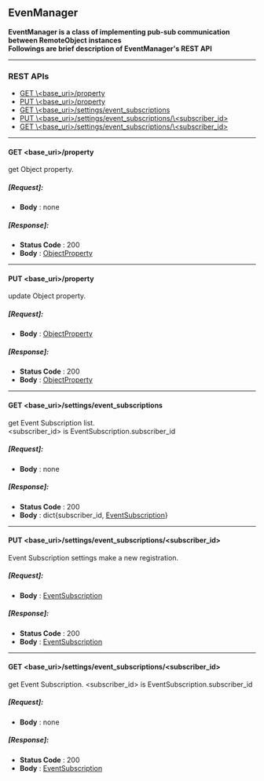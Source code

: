 ﻿
## EvenManager

**EventManager is a class of implementing pub-sub communication between RemoteObject instances**    
**Followings are brief description of EventManager's REST API**

----

### REST APIs
  * [GET \\<base_uri>/property](#GETproperty)
  * [PUT \\<base_uri>/property](#PUTproperty)
  * [GET \\<base_uri>/settings/event_subscriptions](#GETevent_subscriptions)
  * [PUT \\<base_uri>/settings/event_subscriptions/\\<subscriber_id>](#PUTevent_subscriptions_id)
  * [GET \\<base_uri>/settings/event_subscriptions/\\<subscriber_id>](#GETevent_subscriptions_id)

----
#### <a name="GETproperty"> GET \<base_uri>/property</a>  
get Object property.  
##### [Request]:   
  * **Body** : none 
##### [Response]:
  * **Status Code** : 200
  * **Body** :  [ObjectProperty](./DataClass.html#ObjectProperty)
 
----
#### <a name="PUTproperty"> PUT \<base_uri>/property</a>  
update Object property.
##### [Request]:   
  * **Body** :  [ObjectProperty](./DataClass.html#ObjectProperty)
##### [Response]:
  * **Status Code** : 200
  * **Body** :  [ObjectProperty](./DataClass.html#ObjectProperty)

----
#### <a name="GETevent_subscriptions">GET \<base_uri>/settings/event_subscriptions</a> 
get Event Subscription list.    
\<subscriber_id> is EventSubscription.subscriber_id

##### [Request]:   
  * **Body** : none 
##### [Response]:
  * **Status Code** : 200
  * **Body** : dict{subscriber_id, [EventSubscription](./DataClass.html#EventSubscription)} 

----
#### <a name="PUTevent_subscriptions_id">PUT \<base_uri>/settings/event_subscriptions/\<subscriber_id></a>
Event Subscription settings make a new registration.

##### [Request]:   
  * **Body** : [EventSubscription](./DataClass.html#EventSubscription)
##### [Response]:
  * **Status Code** : 200
  * **Body** : [EventSubscription](./DataClass.html#EventSubscription)

----
#### <a name="GETevent_subscriptions_id">GET \<base_uri>/settings/event_subscriptions/\<subscriber_id></a>  
get Event Subscription. <subscriber_id> is EventSubscription.subscriber_id  

##### [Request]:   
  * **Body** : none 
##### [Response]:
  * **Status Code** : 200
  * **Body** : [EventSubscription](./DataClass.html#EventSubscription)

